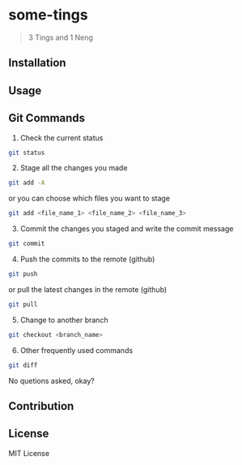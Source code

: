 # some-tings
> 3 Tings and 1 Neng


## Installation

## Usage

## Git Commands

1. Check the current status
```bash
git status
```

2. Stage all the changes you made
```bash
git add -A
```

or you can choose which files you want to stage
```bash
git add <file_name_1> <file_name_2> <file_name_3>
```

3. Commit the changes you staged and write the commit message
```bash
git commit
```

4. Push the commits to the remote (github)
```bash
git push
```

or pull the latest changes in the remote (github)
```bash
git pull
```

5. Change to another branch
```bash
git checkout <branch_name>
```

6. Other frequently used commands
```bash
git diff

```
No quetions asked, okay?
## Contribution

## License
MIT License
